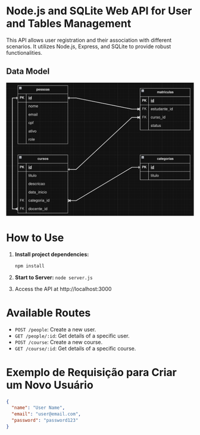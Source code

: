 # Node.js and SQLite Web API for User and Tables Management

This API allows user registration and their association with different scenarios. It utilizes Node.js, Express, and SQLite to provide robust functionalities.

## Data Model

![Data Model](entidades.png)


# How to Use

1. **Install project dependencies:**
   ```bash
   npm install

2. **Start to Server:**
```node server.js```

3. Access the API at http://localhost:3000

# Available Routes

- `POST /people`: Create a new user.
- `GET /people/:id`: Get details of a specific user.
- `POST /course`: Create a new course.
- `GET /course/:id`: Get details of a specific course.
# Exemplo de Requisição para Criar um Novo Usuário

```json
{
  "name": "User Name",
  "email": "user@email.com",
  "password": "password123"
}


